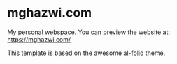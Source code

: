 # mghazwi.com

My personal webspace.
You can preview the website at: https://mghazwi.com/

This template is based on the awesome [al-folio](https://alshedivat.github.io/al-folio/) theme.

